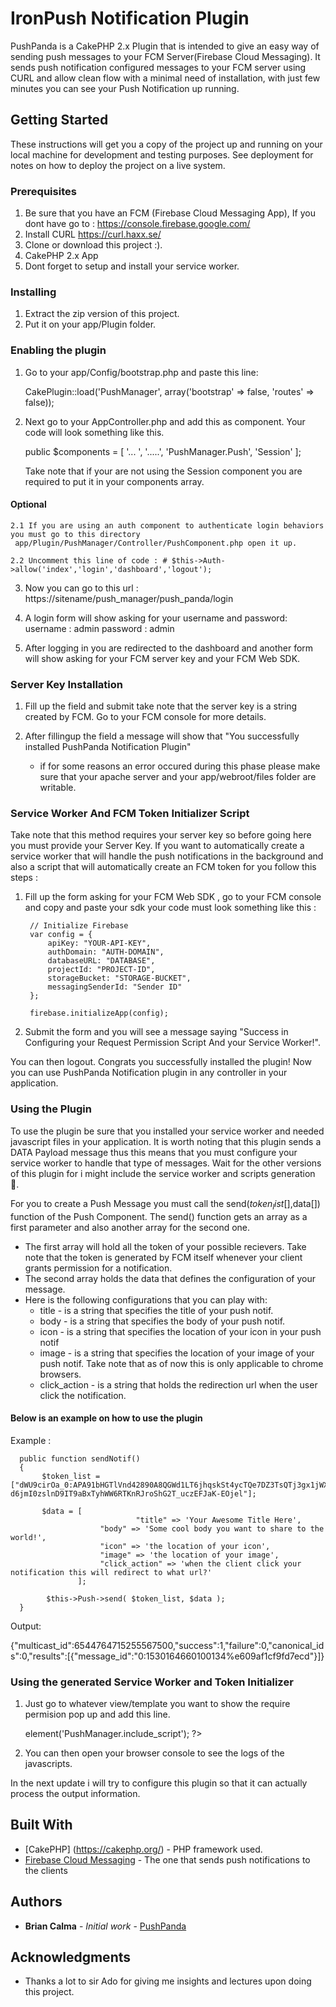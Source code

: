 # IronPush Notification Plugin
PushPanda is a  CakePHP 2.x Plugin that is intended to give an easy way of sending push messages to your FCM Server(Firebase Cloud Messaging). 
It sends push notification configured messages to your FCM server using CURL and allow clean flow with a minimal need of installation, with just few minutes you can see your Push Notification up running. 

## Getting Started
These instructions will get you a copy of the project up and running on your local machine for development and testing purposes. See deployment for notes on how to deploy the project on a live system.

### Prerequisites
1. Be sure that you have an FCM (Firebase Cloud Messaging App), If you dont have go to : https://console.firebase.google.com/
2. Install CURL https://curl.haxx.se/
3. Clone or download this project :).
4. CakePHP 2.x App 
5. Dont forget to setup and install your service worker.  

### Installing
1. Extract the zip version of this project. 
2. Put it on your app/Plugin folder.


### Enabling the plugin
1. Go to your app/Config/bootstrap.php and paste this line: 
    
    CakePlugin::load('PushManager', array('bootstrap' => false, 'routes' => false));

2. Next go to your AppController.php and add this as component. Your code will look something like this.
    
    public $components = [
                            '... ',
                            '.....',
                            'PushManager.Push',
                            'Session'
                          ];
                          
    Take note that if your are not using the Session component you are required to put it in your components array.
    
#### Optional
    2.1 If you are using an auth component to authenticate login behaviors you must go to this directory   
     app/Plugin/PushManager/Controller/PushComponent.php open it up.

    2.2 Uncomment this line of code : # $this->Auth->allow('index','login','dashboard','logout');

3. Now you can go to this url : https://sitename/push_manager/push_panda/login

4. A login form will show asking for your username and password:
   username : admin
   password : admin

5. After logging in you are redirected to the dashboard and another form will show asking for your FCM server key and your FCM Web SDK. 

### Server Key Installation
1. Fill up the field and submit take note that the server key is a string created by FCM. Go to your FCM console for more details. 

2. After fillingup the field a message will show that "You successfully installed PushPanda Notification Plugin"
   - if for some reasons an error occured during this phase please make sure that your apache server and your app/webroot/files folder are writable. 

### Service Worker And FCM Token Initializer Script
Take note that this method requires your server key so before going here you must provide your Server Key.
If you want to automatically create a service worker that will handle the push notifications in the background and also a script that will automatically create an FCM token for you follow this steps : 
1. Fill up the form asking for your FCM Web SDK , go to your FCM console and copy and paste your sdk your code must look something like this :

        // Initialize Firebase
        var config = {
            apiKey: "YOUR-API-KEY",
            authDomain: "AUTH-DOMAIN",
            databaseURL: "DATABASE",
            projectId: "PROJECT-ID",
            storageBucket: "STORAGE-BUCKET",
            messagingSenderId: "Sender ID"
        };
        
        firebase.initializeApp(config);

2. Submit the form and you will see a message saying "Success in Configuring your Request Permission Script And your Service Worker!". 


You can then logout. Congrats you successfully installed the plugin!
Now you can use PushPanda Notification plugin in any controller in your application.


### Using the Plugin
To use the plugin be sure that you installed your service worker and needed javascript files in your application. It is worth noting that this plugin sends a DATA Payload message thus this means that you must configure your service worker to handle that type of messages. Wait for the other versions of this plugin for i might include the service worker and scripts generation 🐼.

For you to create a Push Message you must call the send($token_list[],$data[]) function of the Push Component. 
The send() function gets an array as a first parameter and also another array for the second one.
- The first array will hold all the token of your possible recievers. Take note that the token is generated by FCM itself whenever your client grants permission for a notification.
- The second array holds the data that defines the configuration of your message. 
- Here is the following configurations that you can play with:
  * title - is a string that specifies the title of your push notif.
  * body  - is a string that specifies the body of your push notif.
  * icon  - is a string that specifies the location of your icon in your push notif 
  * image - is a string that specifies the location of your image of your push notif. Take note that as of now this is only applicable to chrome browsers.
  * click_action - is a string that holds the redirection url when the user click the notification.


#### Below is an example on how to use the plugin 

Example :

      public function sendNotif()
      {
           $token_list = ["dWU9cirOa_0:APA91bHGTlVnd42890A8QGWd1LT6jhqskSt4ycTQe7DZ3TsQTj3gx1jWXWjXxac2UhSvaaeeJulygfLTiO8_V_7-d6jmI0zslnD9IT9aBxTyhWW6RTKnRJroShG2T_uczEFJaK-EOjel"];
           
           $data = [
                                "title" => 'Your Awesome Title Here',
            		    "body" => 'Some cool body you want to share to the world!',
            		    "icon" => 'the location of your icon',
            		    "image" => 'the location of your image',
            		    "click_action" => 'when the client click your notification this will redirect to what url?'
   	               ];
            
            $this->Push->send( $token_list, $data );
      }

Output: 

{"multicast_id":6544764715255567500,"success":1,"failure":0,"canonical_ids":0,"results":[{"message_id":"0:1530164660100134%e609af1cf9fd7ecd"}]}

### Using the generated Service Worker and Token Initializer 
1. Just go to whatever view/template you want to show the require permision pop up and add this line. 
   <?php echo $this->element('PushManager.include_script'); ?>      

2. You can then open your browser console to see the logs of the javascripts.

In the next update i will try to configure this plugin so that it can actually process the output information.
## Built With

* [CakePHP] (https://cakephp.org/) - PHP framework used.
* [Firebase Cloud Messaging](https://firebase.google.com/docs/cloud-messaging/) - The one that sends push notifications to the clients

## Authors

* **Brian Calma** - *Initial work* - [PushPanda](https://github.com/briancalma/PushManager)

## Acknowledgments
* Thanks a lot to sir Ado for giving me insights and lectures upon doing this project. 
